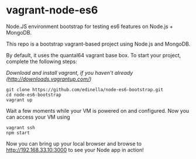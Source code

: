 vagrant-node-es6
================

Node.JS environment bootstrap for testing es6 features on Node.js + MongoDB.

This repo is a bootstrap vagrant-based project using Node.js and MongoDB.

By default, it uses the quantal64 vagrant base box. To start your project, complete the following steps:

*Download and install vagrant, if you haven't already (http://downloads.vagrantup.com/)*

    git clone https://github.com/edinella/node-es6-bootstrap.git
    cd node-es6-bootstrap
    vagrant up

Wait a few moments while your VM is powered on and configured. Now you can access your VM using

    vagrant ssh
    npm start

Now you can bring up your local browser and browse to http://192.168.33.10:3000 to see your Node app in action!
